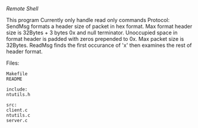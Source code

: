 *Remote Shell*

This program Currently only handle read only commands
Protocol:
 SendMsg formats a header size of packet in hex format. Max format header size is 32Bytes + 3 bytes 0x and null terminator.
 Unoccupied space in format header is padded with zeros prepended to 0x.
 Max packet size is 32Bytes.
 ReadMsg finds the first occurance of 'x' then examines the rest of header format.

Files:

    Makefile
    README

    include:
    ntutils.h

    src:
    client.c
    ntutils.c
    server.c

